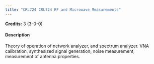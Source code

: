 ```yaml
---
title: "CRL724 CRL724 RF and Microwave Measurements"
---
```

**Credits:** 3 (3-0-0)

#### Description
Theory of operation of network analyzer, and spectrum analyzer. VNA calibration, synthesized signal generation, noise measurement, measurement of antenna properties.